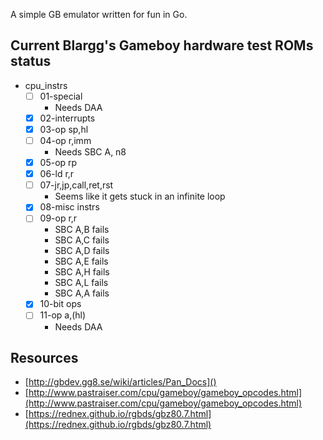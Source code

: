 A simple GB emulator written for fun in Go.

## Current Blargg's Gameboy hardware test ROMs status

* cpu_instrs
  * [ ] 01-special
    * Needs DAA
  * [x] 02-interrupts
  * [x] 03-op sp,hl
  * [ ] 04-op r,imm
    * Needs SBC A, n8
  * [x] 05-op rp
  * [x] 06-ld r,r
  * [ ] 07-jr,jp,call,ret,rst
    * Seems like it gets stuck in an infinite loop
  * [x] 08-misc instrs
  * [ ] 09-op r,r
    * SBC A,B fails
    * SBC A,C fails
    * SBC A,D fails
    * SBC A,E fails
    * SBC A,H fails
    * SBC A,L fails
    * SBC A,A fails
  * [x] 10-bit ops
  * [ ] 11-op a,(hl)
    * Needs DAA

## Resources

* [http://gbdev.gg8.se/wiki/articles/Pan_Docs]()
* [http://www.pastraiser.com/cpu/gameboy/gameboy_opcodes.html](http://www.pastraiser.com/cpu/gameboy/gameboy_opcodes.html)
* [https://rednex.github.io/rgbds/gbz80.7.html](https://rednex.github.io/rgbds/gbz80.7.html)